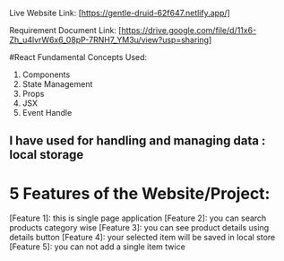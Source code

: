 Live Website Link: [https://gentle-druid-62f647.netlify.app/]

Requirement Document Link: [https://drive.google.com/file/d/11x6-Zh_u4lvrW6x6_08pP-7RNH7_YM3u/view?usp=sharing]

#React Fundamental Concepts Used:


1. Components
2. State Management
3. Props
4. JSX
5. Event Handle


## I  have used for handling and managing data  : local storage

# 5 Features of the Website/Project:

[Feature 1]: this is single page application
[Feature 2]: you can search products category wise
[Feature 3]: you can see product details using details button
[Feature 4]: your selected item will be saved in local store
[Feature 5]: you can not add a single item twice 